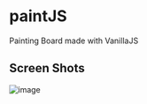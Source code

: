 # paintJS
Painting Board made with VanillaJS 


## Screen Shots
![image](https://user-images.githubusercontent.com/40359803/72398443-5639df00-3786-11ea-94e0-6f5b5573c7d9.png)
